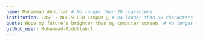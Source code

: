 ```yaml
---  
name: Muhammad Abdullah # No longer than 28 characters  
institution: FAST - NUCES CFD Campus 🚩 # no longer than 58 characters  
quote: Hope my future's brighter than my computer screen. # no longer than 100 characters, avoid using quotes(") to guarantee the format remains the same.  
github_user: Muhammad-Abdullah-1  
---
```

